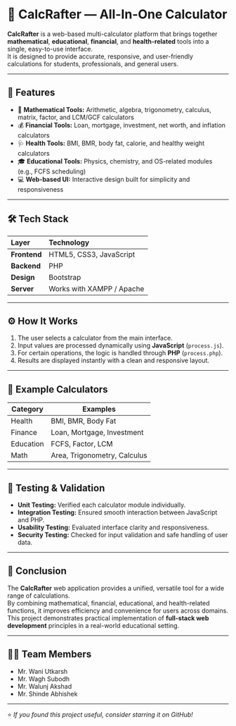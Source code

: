 # 🧮 CalcRafter — All-In-One Calculator

**CalcRafter** is a web-based multi-calculator platform that brings together **mathematical**, **educational**, **financial**, and **health-related** tools into a single, easy-to-use interface.  
It is designed to provide accurate, responsive, and user-friendly calculations for students, professionals, and general users.

---

## 🚀 Features

- 🧠 **Mathematical Tools:** Arithmetic, algebra, trigonometry, calculus, matrix, factor, and LCM/GCF calculators  
- 💰 **Financial Tools:** Loan, mortgage, investment, net worth, and inflation calculators  
- 🩺 **Health Tools:** BMI, BMR, body fat, calorie, and healthy weight calculators  
- 🎓 **Educational Tools:** Physics, chemistry, and OS-related modules (e.g., FCFS scheduling)  
- 💻 **Web-based UI:** Interactive design built for simplicity and responsiveness  

---

## 🛠️ Tech Stack

| Layer | Technology |
|:------|:------------|
| **Frontend** | HTML5, CSS3, JavaScript |
| **Backend** | PHP |
| **Design** | Bootstrap |
| **Server** | Works with XAMPP / Apache |

---

## ⚙️ How It Works

1. The user selects a calculator from the main interface.  
2. Input values are processed dynamically using **JavaScript** (`process.js`).  
3. For certain operations, the logic is handled through **PHP** (`process.php`).  
4. Results are displayed instantly with a clean and responsive layout.  

---

## 🧩 Example Calculators

| Category | Examples |
|-----------|-----------|
| Health | BMI, BMR, Body Fat |
| Finance | Loan, Mortgage, Investment |
| Education | FCFS, Factor, LCM |
| Math | Area, Trigonometry, Calculus |

---

## 🧠 Testing & Validation

- **Unit Testing:** Verified each calculator module individually.  
- **Integration Testing:** Ensured smooth interaction between JavaScript and PHP.  
- **Usability Testing:** Evaluated interface clarity and responsiveness.  
- **Security Testing:** Checked for input validation and safe handling of user data.  

---

## 📜 Conclusion

The **CalcRafter** web application provides a unified, versatile tool for a wide range of calculations.  
By combining mathematical, financial, educational, and health-related functions, it improves efficiency and convenience for users across domains.  
This project demonstrates practical implementation of **full-stack web development** principles in a real-world educational setting.

---

## 👨‍💻 Team Members

- Mr. Wani Utkarsh  
- Mr. Wagh Subodh  
- Mr. Walunj Akshad  
- Mr. Shinde Abhishek  

---

⭐ *If you found this project useful, consider starring it on GitHub!*
